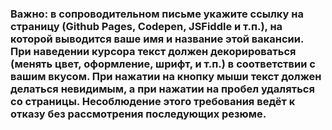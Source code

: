 ### Важно: в сопроводительном письме укажите ссылку на страницу (Github Pages, Codepen, JSFiddle и т.п.), на которой выводится ваше имя и название этой вакансии. При наведении курсора текст должен декорироваться (менять цвет, оформление, шрифт, и т.п.) в соответствии с вашим вкусом. При нажатии на кнопку мыши текст должен делаться невидимым, а при нажатии на пробел удаляться со страницы. Несоблюдение этого требования ведёт к отказу без рассмотрения последующих резюме.